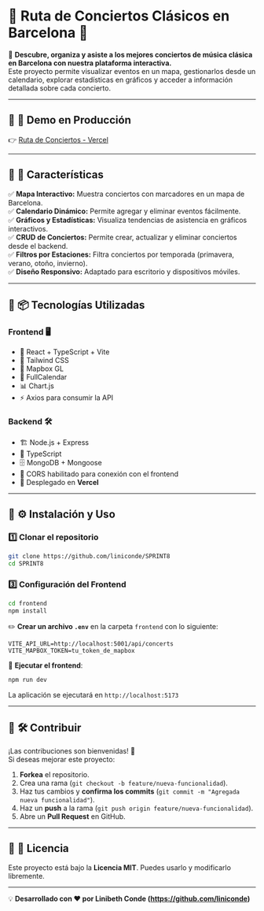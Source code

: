 # 🎼 Ruta de Conciertos Clásicos en Barcelona 🎻

📍 **Descubre, organiza y asiste a los mejores conciertos de música clásica en Barcelona con nuestra plataforma interactiva.**  
Este proyecto permite visualizar eventos en un mapa, gestionarlos desde un calendario, explorar estadísticas en gráficos y acceder a información detallada sobre cada concierto.

---

## 📌 **🔗 Demo en Producción**

👉 [Ruta de Conciertos - Vercel](https://sprint8backend.vercel.app/)

---

## 📌 **🚀 Características**

✅ **Mapa Interactivo:** Muestra conciertos con marcadores en un mapa de Barcelona.  
✅ **Calendario Dinámico:** Permite agregar y eliminar eventos fácilmente.  
✅ **Gráficos y Estadísticas:** Visualiza tendencias de asistencia en gráficos interactivos.  
✅ **CRUD de Conciertos:** Permite crear, actualizar y eliminar conciertos desde el backend.  
✅ **Filtros por Estaciones:** Filtra conciertos por temporada (primavera, verano, otoño, invierno).  
✅ **Diseño Responsivo:** Adaptado para escritorio y dispositivos móviles.

---

## 📌 **📦 Tecnologías Utilizadas**

### **Frontend 🖥️**

- 🚀 React + TypeScript + Vite
- 🎨 Tailwind CSS
- 📍 Mapbox GL
- 📆 FullCalendar
- 📊 Chart.js
- ⚡ Axios para consumir la API

### **Backend 🛠️**

- 🏗️ Node.js + Express
- 📜 TypeScript
- 🗄️ MongoDB + Mongoose
- 🔄 CORS habilitado para conexión con el frontend
- 🚀 Desplegado en **Vercel**

---

## 📌 **⚙️ Instalación y Uso**

### **1️⃣ Clonar el repositorio**

```bash
git clone https://github.com/liniconde/SPRINT8
cd SPRINT8
```

### **3️⃣ Configuración del Frontend**

```bash
cd frontend
npm install
```

✏️ **Crear un archivo `.env`** en la carpeta `frontend` con lo siguiente:

```env
VITE_API_URL=http://localhost:5001/api/concerts
VITE_MAPBOX_TOKEN=tu_token_de_mapbox
```

📌 **Ejecutar el frontend**:

```bash
npm run dev
```

La aplicación se ejecutará en `http://localhost:5173`

---

## 📌 **🛠️ Contribuir**

¡Las contribuciones son bienvenidas! 🚀  
Si deseas mejorar este proyecto:

1. **Forkea** el repositorio.
2. Crea una rama (`git checkout -b feature/nueva-funcionalidad`).
3. Haz tus cambios y **confirma los commits** (`git commit -m "Agregada nueva funcionalidad"`).
4. Haz un **push** a la rama (`git push origin feature/nueva-funcionalidad`).
5. Abre un **Pull Request** en GitHub.

---

## 📌 **📄 Licencia**

Este proyecto está bajo la **Licencia MIT**. Puedes usarlo y modificarlo libremente.

---

💡 **Desarrollado con ❤️ por Linibeth Conde (https://github.com/liniconde)**
